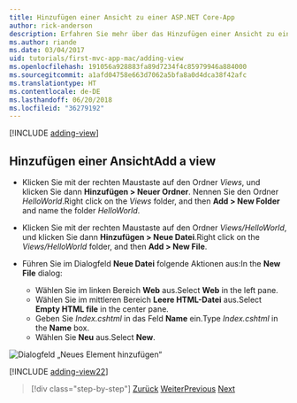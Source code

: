 ```yaml
---
title: Hinzufügen einer Ansicht zu einer ASP.NET Core-App
author: rick-anderson
description: Erfahren Sie mehr über das Hinzufügen einer Ansicht zu einer ASP.NET Core-App.
ms.author: riande
ms.date: 03/04/2017
uid: tutorials/first-mvc-app-mac/adding-view
ms.openlocfilehash: 191056a928883fa89d7234f4c85979946a884000
ms.sourcegitcommit: a1afd04758e663d7062a5bfa8a0d4dca38f42afc
ms.translationtype: HT
ms.contentlocale: de-DE
ms.lasthandoff: 06/20/2018
ms.locfileid: "36279192"
---
```

[!INCLUDE [adding-view](../../includes/mvc-intro/adding_view1.md)]

## <a name="add-a-view"></a><span data-ttu-id="12b84-103">Hinzufügen einer Ansicht</span><span class="sxs-lookup"><span data-stu-id="12b84-103">Add a view</span></span> 

* <span data-ttu-id="12b84-104">Klicken Sie mit der rechten Maustaste auf den Ordner *Views*, und klicken Sie dann **Hinzufügen > Neuer Ordner**. Nennen Sie den Ordner *HelloWorld*.</span><span class="sxs-lookup"><span data-stu-id="12b84-104">Right click on the *Views* folder, and then **Add > New Folder** and name the folder *HelloWorld*.</span></span>
* <span data-ttu-id="12b84-105">Klicken Sie mit der rechten Maustaste auf den Ordner *Views/HelloWorld*, und klicken Sie dann **Hinzufügen > Neue Datei**.</span><span class="sxs-lookup"><span data-stu-id="12b84-105">Right click on the *Views/HelloWorld* folder, and then **Add > New File**.</span></span>
* <span data-ttu-id="12b84-106">Führen Sie im Dialogfeld **Neue Datei** folgende Aktionen aus:</span><span class="sxs-lookup"><span data-stu-id="12b84-106">In the **New File** dialog:</span></span>

  * <span data-ttu-id="12b84-107">Wählen Sie im linken Bereich **Web** aus.</span><span class="sxs-lookup"><span data-stu-id="12b84-107">Select **Web** in the left pane.</span></span>
  * <span data-ttu-id="12b84-108">Wählen Sie im mittleren Bereich **Leere HTML-Datei** aus.</span><span class="sxs-lookup"><span data-stu-id="12b84-108">Select **Empty HTML file** in the center pane.</span></span>
  * <span data-ttu-id="12b84-109">Geben Sie *Index.cshtml* in das Feld **Name** ein.</span><span class="sxs-lookup"><span data-stu-id="12b84-109">Type *Index.cshtml* in the **Name** box.</span></span>
  * <span data-ttu-id="12b84-110">Wählen Sie **Neu** aus.</span><span class="sxs-lookup"><span data-stu-id="12b84-110">Select **New**.</span></span>

![Dialogfeld „Neues Element hinzufügen“](adding-view/_static/add_view.png)

[!INCLUDE [adding-view22](../../includes/mvc-intro/adding_view2.md)]

> [!div class="step-by-step"]
> <span data-ttu-id="12b84-112">[Zurück](adding-controller.md)
> [Weiter](adding-model.md)</span><span class="sxs-lookup"><span data-stu-id="12b84-112">[Previous](adding-controller.md)
[Next](adding-model.md)</span></span>
